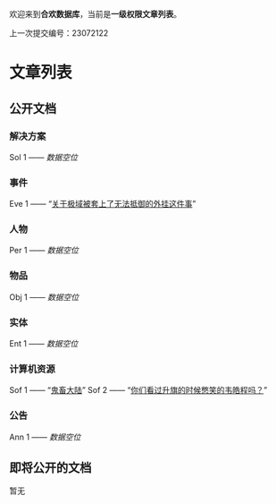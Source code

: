 <title>合欢数据库</title>

欢迎来到**合欢数据库**，当前是**一级权限文章列表**。

上一次提交编号：23072122

# 文章列表

## 公开文档

### 解决方案

Sol 1 —— *数据空位*

### 事件

Eve 1 —— “[关于极域被套上了无法抵御的外挂这件事](/articles/eve-1)”

### 人物

Per 1 —— *数据空位*

### 物品

Obj 1 —— *数据空位*

### 实体

Ent 1 —— *数据空位*

### 计算机资源

Sof 1 —— “[鬼畜大陆](/articles/sof-1)”
Sof 2 —— “[你们看过升旗的时候憋笑的韦皓程吗？](/articles/sof-2)”

### 公告

Ann 1 —— *数据空位*

## 即将公开的文档

暂无